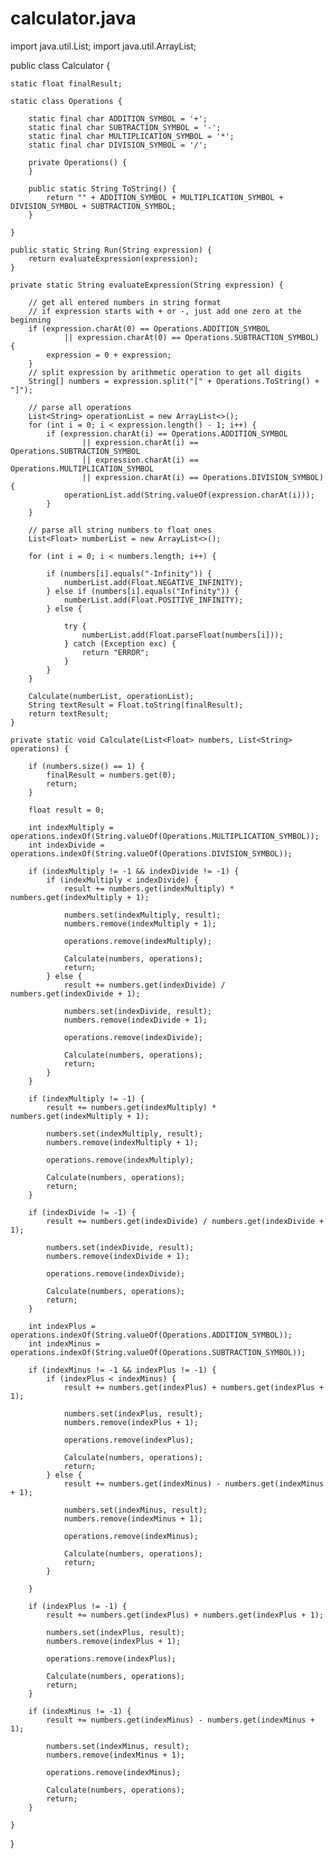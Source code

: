 # calculator.java
import java.util.List;
import java.util.ArrayList;

public class Calculator {

    static float finalResult;

    static class Operations {

        static final char ADDITION_SYMBOL = '+';
        static final char SUBTRACTION_SYMBOL = '-';
        static final char MULTIPLICATION_SYMBOL = '*';
        static final char DIVISION_SYMBOL = '/';

        private Operations() {
        }

        public static String ToString() {
            return "" + ADDITION_SYMBOL + MULTIPLICATION_SYMBOL + DIVISION_SYMBOL + SUBTRACTION_SYMBOL;
        }

    }

    public static String Run(String expression) {
        return evaluateExpression(expression);
    }

    private static String evaluateExpression(String expression) {

        // get all entered numbers in string format
        // if expression starts with + or -, just add one zero at the beginning
        if (expression.charAt(0) == Operations.ADDITION_SYMBOL
                || expression.charAt(0) == Operations.SUBTRACTION_SYMBOL) {
            expression = 0 + expression;
        }
        // split expression by arithmetic operation to get all digits
        String[] numbers = expression.split("[" + Operations.ToString() + "]");

        // parse all operations
        List<String> operationList = new ArrayList<>();
        for (int i = 0; i < expression.length() - 1; i++) {
            if (expression.charAt(i) == Operations.ADDITION_SYMBOL
                    || expression.charAt(i) == Operations.SUBTRACTION_SYMBOL
                    || expression.charAt(i) == Operations.MULTIPLICATION_SYMBOL
                    || expression.charAt(i) == Operations.DIVISION_SYMBOL) {
                operationList.add(String.valueOf(expression.charAt(i)));
            }
        }

        // parse all string numbers to float ones
        List<Float> numberList = new ArrayList<>();

        for (int i = 0; i < numbers.length; i++) {

            if (numbers[i].equals("-Infinity")) {
                numberList.add(Float.NEGATIVE_INFINITY);
            } else if (numbers[i].equals("Infinity")) {
                numberList.add(Float.POSITIVE_INFINITY);
            } else {

                try {
                    numberList.add(Float.parseFloat(numbers[i]));
                } catch (Exception exc) {
                    return "ERROR";
                }
            }
        }

        Calculate(numberList, operationList);
        String textResult = Float.toString(finalResult);
        return textResult;
    }

    private static void Calculate(List<Float> numbers, List<String> operations) {

        if (numbers.size() == 1) {
            finalResult = numbers.get(0);
            return;
        }

        float result = 0;

        int indexMultiply = operations.indexOf(String.valueOf(Operations.MULTIPLICATION_SYMBOL));
        int indexDivide = operations.indexOf(String.valueOf(Operations.DIVISION_SYMBOL));

        if (indexMultiply != -1 && indexDivide != -1) {
            if (indexMultiply < indexDivide) {
                result += numbers.get(indexMultiply) * numbers.get(indexMultiply + 1);

                numbers.set(indexMultiply, result);
                numbers.remove(indexMultiply + 1);

                operations.remove(indexMultiply);

                Calculate(numbers, operations);
                return;
            } else {
                result += numbers.get(indexDivide) / numbers.get(indexDivide + 1);

                numbers.set(indexDivide, result);
                numbers.remove(indexDivide + 1);

                operations.remove(indexDivide);

                Calculate(numbers, operations);
                return;
            }
        }

        if (indexMultiply != -1) {
            result += numbers.get(indexMultiply) * numbers.get(indexMultiply + 1);

            numbers.set(indexMultiply, result);
            numbers.remove(indexMultiply + 1);

            operations.remove(indexMultiply);

            Calculate(numbers, operations);
            return;
        }

        if (indexDivide != -1) {
            result += numbers.get(indexDivide) / numbers.get(indexDivide + 1);

            numbers.set(indexDivide, result);
            numbers.remove(indexDivide + 1);

            operations.remove(indexDivide);

            Calculate(numbers, operations);
            return;
        }

        int indexPlus = operations.indexOf(String.valueOf(Operations.ADDITION_SYMBOL));
        int indexMinus = operations.indexOf(String.valueOf(Operations.SUBTRACTION_SYMBOL));

        if (indexMinus != -1 && indexPlus != -1) {
            if (indexPlus < indexMinus) {
                result += numbers.get(indexPlus) + numbers.get(indexPlus + 1);

                numbers.set(indexPlus, result);
                numbers.remove(indexPlus + 1);

                operations.remove(indexPlus);

                Calculate(numbers, operations);
                return;
            } else {
                result += numbers.get(indexMinus) - numbers.get(indexMinus + 1);

                numbers.set(indexMinus, result);
                numbers.remove(indexMinus + 1);

                operations.remove(indexMinus);

                Calculate(numbers, operations);
                return;
            }

        }

        if (indexPlus != -1) {
            result += numbers.get(indexPlus) + numbers.get(indexPlus + 1);

            numbers.set(indexPlus, result);
            numbers.remove(indexPlus + 1);

            operations.remove(indexPlus);

            Calculate(numbers, operations);
            return;
        }

        if (indexMinus != -1) {
            result += numbers.get(indexMinus) - numbers.get(indexMinus + 1);

            numbers.set(indexMinus, result);
            numbers.remove(indexMinus + 1);

            operations.remove(indexMinus);

            Calculate(numbers, operations);
            return;
        }

    }

}

